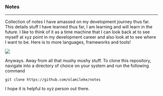 ### Notes
---
Collection of notes I have amassed on my development journey thus far. This details stuff I have learned thus far, I am learning and will learn in the future. I like to think of it as a time machine that I can look back at to see myself at xyz point in my development career and also look at to see where I want to be. Here is to more languages, frameworks and tools!

[![](https://cdn.shopify.com/s/files/1/0889/4142/articles/Why_We_Celebrate_New_Year_s_Eve_with_a_Champagne_Toast4_1600x.jpg?v=1577691364)](https://cdn.shopify.com/s/files/1/0889/4142/articles/Why_We_Celebrate_New_Year_s_Eve_with_a_Champagne_Toast4_1600x.jpg?v=1577691364)

Anyways. Away from all that mushy mushy stuff. To clone this repository, navigate into a directory of choice on your system and run the following command

```
git clone https://github.com/olamileke/notes
```

I hope it is helpful to xyz person out there.

